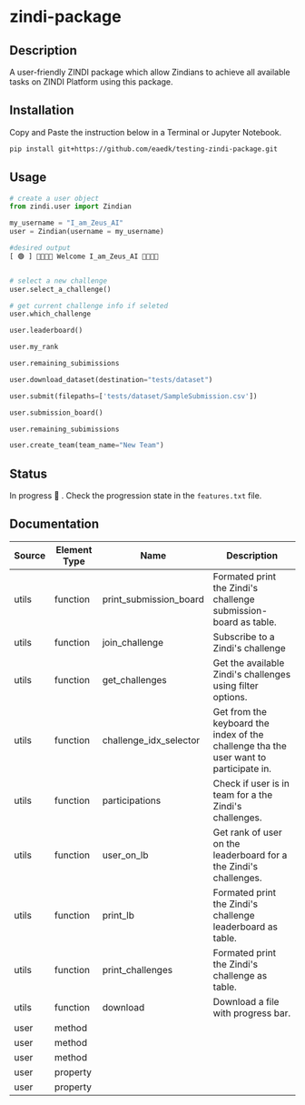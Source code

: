 # zindi-package

## Description

A user-friendly ZINDI package which allow Zindians to achieve all available tasks on ZINDI Platform using this package.

## Installation
Copy and Paste the instruction below in a Terminal or Jupyter Notebook.
```bash
pip install git+https://github.com/eaedk/testing-zindi-package.git
```

## Usage

```python
# create a user object
from zindi.user import Zindian

my_username = "I_am_Zeus_AI"
user = Zindian(username = my_username)

#desired output
[ 🟢 ] 👋🏾👋🏾 Welcome I_am_Zeus_AI 👋🏾👋🏾


# select a new challenge
user.select_a_challenge()

# get current challenge info if seleted
user.which_challenge

user.leaderboard()

user.my_rank

user.remaining_subimissions

user.download_dataset(destination="tests/dataset")

user.submit(filepaths=['tests/dataset/SampleSubmission.csv'])

user.submission_board()

user.remaining_subimissions

user.create_team(team_name="New Team")

```

## Status

In progress 🚧 . Check the progression state in the `features.txt` file.

## Documentation

<table class="table table-bordered table-hover table-condensed">
<thead><tr><th title="Field #1">Source</th>
<th title="Field #2">Element Type</th>
<th title="Field #3">Name</th>
<th title="Field #4">Description</th>
</tr></thead>
<tbody><tr>
<td>utils</td>
<td>function</td>
<td>print_submission_board</td>
<td>Formated print the Zindi&#39;s challenge submission-board as table.</td>
</tr>
<tr>
<td>utils</td>
<td>function</td>
<td>join_challenge</td>
<td>Subscribe to a Zindi&#39;s challenge</td>
</tr>
<tr>
<td>utils</td>
<td>function</td>
<td>get_challenges</td>
<td>Get the available Zindi&#39;s challenges using filter options.</td>
</tr>
<tr>
<td>utils</td>
<td>function</td>
<td>challenge_idx_selector</td>
<td>Get from the keyboard the index of the challenge tha the user want to participate in.</td>
</tr>
<tr>
<td>utils</td>
<td>function</td>
<td>participations</td>
<td>Check if user is in team for a the Zindi&#39;s challenges.</td>
</tr>
<tr>
<td>utils</td>
<td>function</td>
<td>user_on_lb</td>
<td>Get rank of user on the leaderboard for a the Zindi&#39;s challenges.</td>
</tr>
<tr>
<td>utils</td>
<td>function</td>
<td>print_lb</td>
<td>Formated print the Zindi&#39;s challenge leaderboard as table.</td>
</tr>
<tr>
<td>utils</td>
<td>function</td>
<td>print_challenges</td>
<td>Formated print the Zindi&#39;s challenge as table.</td>
</tr>
<tr>
<td>utils</td>
<td>function</td>
<td>download</td>
<td>Download a file with progress bar.</td>
</tr>
<tr>
<td>user</td>
<td>method</td>
<td> </td>
<td> </td>
</tr>
<tr>
<td>user</td>
<td>method</td>
<td> </td>
<td> </td>
</tr>
<tr>
<td>user</td>
<td>method</td>
<td> </td>
<td> </td>
</tr>
<tr>
<td>user</td>
<td>property</td>
<td> </td>
<td> </td>
</tr>
<tr>
<td>user</td>
<td>property</td>
<td> </td>
<td> </td>
</tr>
</tbody></table>
